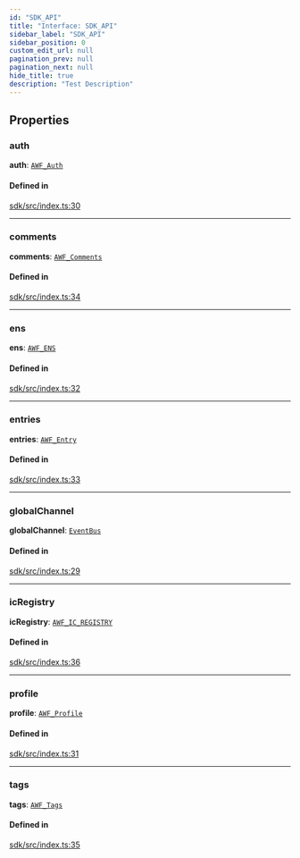 ```yaml
---
id: "SDK_API"
title: "Interface: SDK_API"
sidebar_label: "SDK_API"
sidebar_position: 0
custom_edit_url: null
pagination_prev: null
pagination_next: null
hide_title: true
description: "Test Description"
---
```


## Properties

### auth

 **auth**: [`AWF_Auth`](../classes/sdk.AWF_Auth.md)

#### Defined in

[sdk/src/index.ts:30](https://github.com/AKASHAorg/akasha-framework/blob/c052f00c/sdk/src/index.ts#L30)

___

### comments

 **comments**: [`AWF_Comments`](../classes/sdk.AWF_Comments.md)

#### Defined in

[sdk/src/index.ts:34](https://github.com/AKASHAorg/akasha-framework/blob/c052f00c/sdk/src/index.ts#L34)

___

### ens

 **ens**: [`AWF_ENS`](../classes/sdk.AWF_ENS.md)

#### Defined in

[sdk/src/index.ts:32](https://github.com/AKASHAorg/akasha-framework/blob/c052f00c/sdk/src/index.ts#L32)

___

### entries

 **entries**: [`AWF_Entry`](../classes/sdk.AWF_Entry.md)

#### Defined in

[sdk/src/index.ts:33](https://github.com/AKASHAorg/akasha-framework/blob/c052f00c/sdk/src/index.ts#L33)

___

### globalChannel

 **globalChannel**: [`EventBus`](../classes/sdk.EventBus.md)

#### Defined in

[sdk/src/index.ts:29](https://github.com/AKASHAorg/akasha-framework/blob/c052f00c/sdk/src/index.ts#L29)

___

### icRegistry

 **icRegistry**: [`AWF_IC_REGISTRY`](../classes/sdk.AWF_IC_REGISTRY.md)

#### Defined in

[sdk/src/index.ts:36](https://github.com/AKASHAorg/akasha-framework/blob/c052f00c/sdk/src/index.ts#L36)

___

### profile

 **profile**: [`AWF_Profile`](../classes/sdk.AWF_Profile.md)

#### Defined in

[sdk/src/index.ts:31](https://github.com/AKASHAorg/akasha-framework/blob/c052f00c/sdk/src/index.ts#L31)

___

### tags

 **tags**: [`AWF_Tags`](../classes/sdk.AWF_Tags.md)

#### Defined in

[sdk/src/index.ts:35](https://github.com/AKASHAorg/akasha-framework/blob/c052f00c/sdk/src/index.ts#L35)
